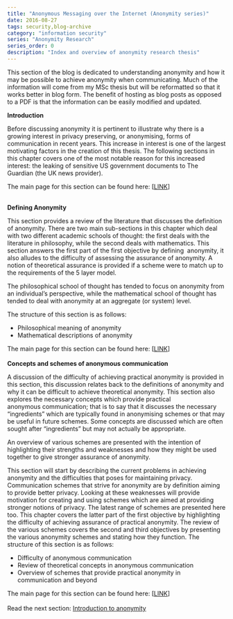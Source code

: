 ```yaml
---
title: "Anonymous Messaging over the Internet (Anonymity series)"
date: 2016-08-27
tags: security,blog-archive
category: "information security"
series: "Anonymity Research"
series_order: 0
description: "Index and overview of anonymity research thesis"
---
```

This section of the blog is dedicated to understanding anonymity and how it may be possible to achieve anonymity when communicating. Much of the information will come from my MSc thesis but will be reformatted so that it works better in blog form. The benefit of hosting as blog posts as opposed to a PDF is that the information can be easily modified and updated.

**Introduction**

Before discussing anonymity it is pertinent to illustrate why there is a growing interest in privacy preserving, or anonymising, forms of communication in recent years. This increase in interest is one of the largest motivating factors in the creation of this thesis. The following sections in this chapter covers one of the most notable reason for this increased interest: the leaking of sensitive US government documents to The Guardian (the UK news provider).

The main page for this section can be found here: \[[LINK](/introduction-to-anonymity/)\]  
 

**Defining Anonymity**

This section provides a review of the literature that discusses the definition of anonymity. There are two main sub-sections in this chapter which deal with two different academic schools of thought: the first deals with the literature in philosophy, while the second deals with mathematics. This section answers the first part of the first objective by defining  anonymity, it also alludes to the difficulty of assessing the assurance of anonymity. A notion of theoretical assurance is provided if a scheme were to match up to the requirements of the 5 layer model.

The philosophical school of thought has tended to focus on anonymity from an individual’s perspective, while the mathematical school of thought has tended to deal with anonymity at an aggregate (or system) level.

The structure of this section is as follows:

-   Philosophical meaning of anonymity
-   Mathematical descriptions of anonymity

The main page for this section can be found here: \[[LINK](/theoretical-anonymity/)\]  
   
**Concepts and schemes of anonymous communication**

A discussion of the difficulty of achieving practical anonymity is provided in this section, this discussion relates back to the definitions of anonymity and why it can be difficult to achieve theoretical anonymity. This section also explores the necessary concepts which provide practical anonymous communication; that is to say that it discusses the necessary “ingredients” which are typically found in anonymising schemes or that may be useful in future schemes. Some concepts are discussed which are often sought after “ingredients” but may not actually be appropriate.

An overview of various schemes are presented with the intention of highlighting their strengths and weaknesses and how they might be used together to give stronger assurance of anonymity.

This section will start by describing the current problems in achieving anonymity and the difficulties that poses for maintaining privacy. Communication schemes that strive for anonymity are by definition aiming to provide better privacy. Looking at these weaknesses will provide motivation for creating and using schemes which are aimed at providing stronger notions of privacy. The latest range of schemes are presented here too. This chapter covers the latter part of the first objective by highlighting the difficulty of achieving assurance of practical anonymity. The review of the various schemes covers the second and third objectives by presenting the various anonymity schemes and stating how they function. The structure of this section is as follows:

-   Difficulty of anonymous communication
-   Review of theoretical concepts in anonymous communication
-   Overview of schemes that provide practical anonymity in communication and beyond

The main page for this section can be found here: \[[LINK](/concepts-and-schemes-of-anonymous-communication/)\]  
   
Read the next section: [Introduction to anonymity](/introduction-to-anonymity/)
